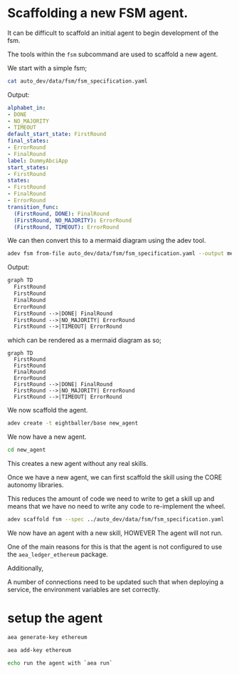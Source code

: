 # Scaffolding a new FSM agent.

It can be difficult to scaffold an initial agent to begin development of the fsm.

The tools within the `fsm` subcommand are used to scaffold a new agent.

We start with a simple fsm;

```bash
cat auto_dev/data/fsm/fsm_specification.yaml
```

Output:
```yaml
alphabet_in:
- DONE
- NO_MAJORITY
- TIMEOUT
default_start_state: FirstRound
final_states:
- ErrorRound
- FinalRound
label: DummyAbciApp
start_states:
- FirstRound
states:
- FirstRound
- FinalRound
- ErrorRound
transition_func:
  (FirstRound, DONE): FinalRound
  (FirstRound, NO_MAJORITY): ErrorRound
  (FirstRound, TIMEOUT): ErrorRound
```

We can then convert this to a mermaid diagram using the adev tool.

```bash
adev fsm from-file auto_dev/data/fsm/fsm_specification.yaml --output mermaid
```

Output:
```txt
graph TD
  FirstRound
  FirstRound
  FinalRound
  ErrorRound
  FirstRound -->|DONE| FinalRound
  FirstRound -->|NO_MAJORITY| ErrorRound
  FirstRound -->|TIMEOUT| ErrorRound
```
which can be rendered as a mermaid diagram as so;

```mermaid
graph TD
  FirstRound
  FirstRound
  FinalRound
  ErrorRound
  FirstRound -->|DONE| FinalRound
  FirstRound -->|NO_MAJORITY| ErrorRound
  FirstRound -->|TIMEOUT| ErrorRound
```

We now scaffold the agent.

```bash
adev create -t eightballer/base new_agent
```
We now have a new agent.

```bash
cd new_agent
```

This creates a new agent without any real skills.

Once we have a new agent, we can first scaffold the skill using the CORE autonomy libraries.

This reduces the amount of code we need to write to get a skill up and means that we have no need to write any code to re-implement the wheel.

```bash
adev scaffold fsm --spec ../auto_dev/data/fsm/fsm_specification.yaml
```

We now have an agent with a new skill, HOWEVER
The agent will not run.

One of the main reasons for this is that the agent is not configured to use the `aea_ledger_ethereum` package.

Additionally,

A number of connections need to be updated such that when deploying a service, the environment variables are set correctly.


# setup the agent

```bash
aea generate-key ethereum
```
```bash
aea add-key ethereum
```

```bash
echo run the agent with `aea run`
```

